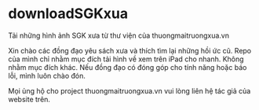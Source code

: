# downloadSGKxua
Tải những hình ảnh SGK xưa từ thư viện của thuongmaitruongxua.vn

Xin chào các đồng đạo yêu sách xưa và thích tìm lại những hồi ức cũ.
Repo của mình chỉ nhằm mục đích tải hình về xem trên iPad cho nhanh. Không nhằm mục đích khác.
Nếu đồng đạo có đóng góp cho tính năng hoặc báo lỗi, mình luôn chào đón.

Mọi ủng hộ cho project thuongmaitruongxua.vn vui lòng liên hệ tác giả của website trên.
